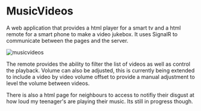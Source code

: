# MusicVideos
A web application that provides a html player for a smart tv and a html remote for a smart phone to make a video jukebox. It uses SignalR to communicate between the pages and the server.

![musicvideos](https://user-images.githubusercontent.com/28429345/116331378-fe0bdc80-a812-11eb-973e-7592a99743ea.png)

The remote provides the ability to filter the list of videos as well as control the playback. Volume can also be adjusted, this is currently being extended to include a video by video volume offset to provide a manual adjustment to level the volume between videos.

There is also a html page for neighbours to access to notifiy their disgust at how loud my teenager's are playing their music. Its still in progress though.
